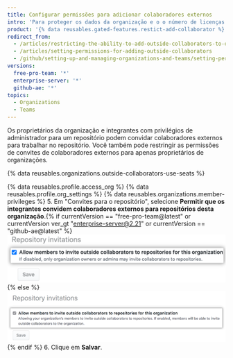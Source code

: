 ```yaml
---
title: Configurar permissões para adicionar colaboradores externos
intro: 'Para proteger os dados da organização e o o número de licenças pagas usadas, você pode permitir que somente proprietários convidem colaboradores externos para os repositórios da organização.'
product: '{% data reusables.gated-features.restict-add-collaborator %}'
redirect_from:
  - /articles/restricting-the-ability-to-add-outside-collaborators-to-organization-repositories/
  - /articles/setting-permissions-for-adding-outside-collaborators
  - /github/setting-up-and-managing-organizations-and-teams/setting-permissions-for-adding-outside-collaborators
versions:
  free-pro-team: '*'
  enterprise-server: '*'
  github-ae: '*'
topics:
  - Organizations
  - Teams
---
```


Os proprietários da organização e integrantes com privilégios de administrador para um repositório podem convidar colaboradores externos para trabalhar no repositório. Você também pode restringir as permissões de convites de colaboradores externos para apenas proprietários de organizações.

{% data reusables.organizations.outside-collaborators-use-seats %}

{% data reusables.profile.access_org %}
{% data reusables.profile.org_settings %}
{% data reusables.organizations.member-privileges %}
5. Em "Convites para o repositório", selecione **Permitir que os integrantes convidem colaboradores externos para repositórios desta organização**.{% if currentVersion == "free-pro-team@latest" or currentVersion ver_gt "enterprise-server@2.21" or currentVersion == "github-ae@latest" %} ![Checkbox to allow members to invite outside collaborators to organization repositories](/assets/images/help/organizations/repo-invitations-checkbox-updated.png){% else %}
![Checkbox to allow members to invite outside collaborators to organization repositories](/assets/images/help/organizations/repo-invitations-checkbox.png){% endif %}
6. Clique em **Salvar**.
